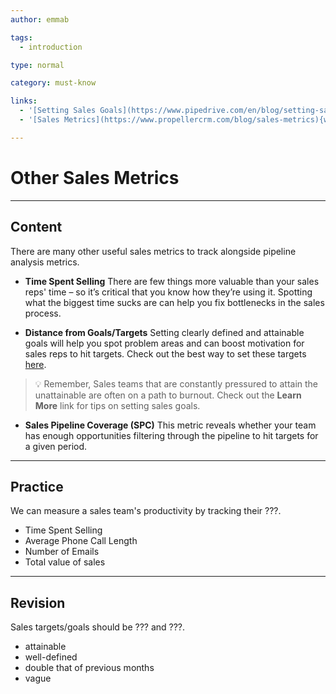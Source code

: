```yaml
---
author: emmab

tags:
  - introduction

type: normal

category: must-know

links:
  - '[Setting Sales Goals](https://www.pipedrive.com/en/blog/setting-sales-goals){website}'
  - '[Sales Metrics](https://www.propellercrm.com/blog/sales-metrics){website}'

---
```


# Other Sales Metrics

---
## Content

There are many other useful sales metrics to track alongside pipeline analysis metrics.

- **Time Spent Selling**
There are few things more valuable than your sales reps' time – so it’s critical that you know how they’re using it. Spotting what the biggest time sucks are can help you fix bottlenecks in the sales process.

- **Distance from Goals/Targets**
Setting clearly defined and attainable goals will help you spot problem areas and can boost motivation for sales reps to hit targets. Check out the best way to set these targets [here](https://www.pipedrive.com/en/blog/setting-sales-goals).

> 💡 Remember, Sales teams that are constantly pressured to attain the unattainable are often on a path to burnout. Check out the **Learn More** link for tips on setting sales goals.

- **Sales Pipeline Coverage (SPC)**
This metric reveals whether your team has enough opportunities filtering through the pipeline to hit targets for a given period.


---
## Practice

We can measure a sales team's productivity by tracking their ???.

* Time Spent Selling
* Average Phone Call Length
* Number of Emails
* Total value of sales

---
## Revision

Sales targets/goals should be ??? and ???.

* attainable
* well-defined
* double that of previous months
* vague
